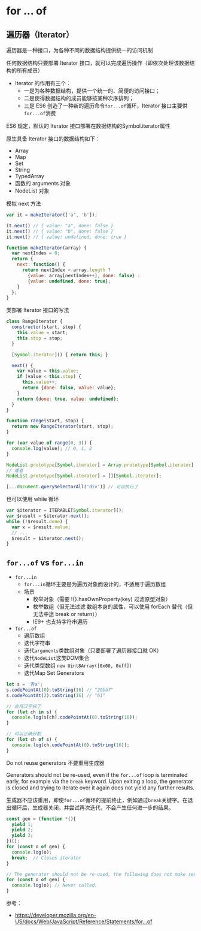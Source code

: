 # for ... of

## 遍历器（Iterator）

遍历器是一种接口，为各种不同的数据结构提供统一的访问机制

任何数据结构只要部署 Iterator 接口，就可以完成遍历操作（即依次处理该数据结构的所有成员）

- Iterator 的作用有三个：
  - 一是为各种数据结构，提供一个统一的、简便的访问接口；
  - 二是使得数据结构的成员能够按某种次序排列；
  - 三是 ES6 创造了一种新的遍历命令`for...of`循环，Iterator 接口主要供`for...of`消费

ES6 规定，默认的 Iterator 接口部署在数据结构的Symbol.iterator属性

原生具备 Iterator 接口的数据结构如下：

- Array
- Map
- Set
- String
- TypedArray
- 函数的 arguments 对象
- NodeList 对象

模拟 next 方法

```js
var it = makeIterator(['a', 'b']);

it.next() // { value: "a", done: false }
it.next() // { value: "b", done: false }
it.next() // { value: undefined, done: true }

function makeIterator(array) {
  var nextIndex = 0;
  return {
    next: function() {
      return nextIndex < array.length ?
        {value: array[nextIndex++], done: false} :
        {value: undefined, done: true};
    }
  };
}
```

类部署 Iterator 接口的写法

```js
class RangeIterator {
  constructor(start, stop) {
    this.value = start;
    this.stop = stop;
  }

  [Symbol.iterator]() { return this; }

  next() {
    var value = this.value;
    if (value < this.stop) {
      this.value++;
      return {done: false, value: value};
    }
    return {done: true, value: undefined};
  }
}

function range(start, stop) {
  return new RangeIterator(start, stop);
}

for (var value of range(0, 3)) {
  console.log(value); // 0, 1, 2
}
```

```js
NodeList.prototype[Symbol.iterator] = Array.prototype[Symbol.iterator];
// 或者
NodeList.prototype[Symbol.iterator] = [][Symbol.iterator];

[...document.querySelectorAll('div')] // 可以执行了
```

也可以使用 while 循环

```js
var $iterator = ITERABLE[Symbol.iterator]();
var $result = $iterator.next();
while (!$result.done) {
  var x = $result.value;
  // ...
  $result = $iterator.next();
}
```

## `for...of` vs `for...in`

- `for...in`
  - `for...in`循环主要是为遍历对象而设计的，不适用于遍历数组
  - 场景
    - 枚举对象（需要 !{}.hasOwnProperty(key) 过滤原型对象）
    - 枚举数组（但无法过滤 数组本身的属性，可以使用 forEach 替代（但无法中途 break or return））
    - IE9+ 也支持字符串遍历
- `for...of`
  - 遍历数组
  - 迭代字符串
  - 迭代`arguments`类数组对象（只要部署了遍历器接口就 OK）
  - 迭代`NodeList`这类DOM集合
  - 迭代类型数组 `new Uint8Array([0x00, 0xff])`
  - 迭代Map Set Generators

```js
let s = '𠮷a';
s.codePointAt(0).toString(16) // "20bb7"
s.codePointAt(2).toString(16) // "61"

// 会将汉字拆了
for (let ch in s) {
  console.log(s[ch].codePointAt(0).toString(16));
}

// 可以正确分割
for (let ch of s) {
  console.log(ch.codePointAt(0).toString(16));
}
```

Do not reuse generators
不要重用生成器

Generators should not be re-used, even if the `for...of` loop is terminated early, for example via the `break` keyword. Upon exiting a loop, the generator is closed and trying to iterate over it again does not yield any further results.

生成器不应该重用，即使`for...of`循环的提前终止，例如通过`break`关键字。在退出循环后，生成器关闭，并尝试再次迭代，不会产生任何进一步的结果。

```js
const gen = (function *(){
  yield 1;
  yield 2;
  yield 3;
})();
for (const o of gen) {
  console.log(o);
  break;  // Closes iterator
}

// The generator should not be re-used, the following does not make sense!
for (const o of gen) {
  console.log(o); // Never called.
}
```

参考：

- https://developer.mozilla.org/en-US/docs/Web/JavaScript/Reference/Statements/for...of
